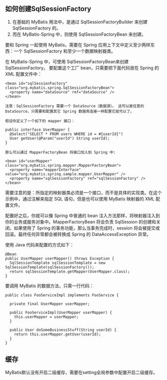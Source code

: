 ## 如何创建SqlSessionFactory
1) 在基础的 MyBatis 用法中，是通过 SqlSessionFactoryBuilder 来创建 SqlSessionFactory 的。 
2) 而在 MyBatis-Spring 中，则使用 SqlSessionFactoryBean 来创建。

要和 Spring 一起使用 MyBatis，需要在 Spring 应用上下文中定义至少两样东西：一个 SqlSessionFactory 和至少一个数据映射器类。

在 MyBatis-Spring 中，可使用 SqlSessionFactoryBean来创建 SqlSessionFactory。 要配置这个工厂 bean，只需要把下面代码放在 Spring 的 XML 配置文件中：

```
<bean id="sqlSessionFactory" class="org.mybatis.spring.SqlSessionFactoryBean">
  <property name="dataSource" ref="dataSource" />
</bean>

注意：SqlSessionFactory 需要一个 DataSource（数据源）。 这可以是任意的 DataSource，只需要和配置其它 Spring 数据库连接一样配置它就可以了。
```

```
假设你定义了一个如下的 mapper 接口：

public interface UserMapper {
  @Select("SELECT * FROM users WHERE id = #{userId}")
  User getUser(@Param("userId") String userId);
} 

那么可以通过 MapperFactoryBean 将接口加入到 Spring 中:

<bean id="userMapper" class="org.mybatis.spring.mapper.MapperFactoryBean">
  <property name="mapperInterface" value="org.mybatis.spring.sample.mapper.UserMapper" />
  <property name="sqlSessionFactory" ref="sqlSessionFactory" />
</bean>
```

需要注意的是：所指定的映射器类必须是一个接口，而不是具体的实现类。在这个示例中，通过注解来指定 SQL 语句，但是也可以使用 MyBatis 映射器的 XML 配置文件。

配置好之后，你就可以像 Spring 中普通的 bean 注入方法那样，将映射器注入到你的业务或服务对象中。MapperFactoryBean 将会负责 SqlSession 的创建和关闭。如果使用了 Spring 的事务功能，那么当事务完成时，session 将会被提交或回滚。最终任何异常都会被转换成 Spring 的 DataAccessException 异常。

使用 Java 代码来配置的方式如下：

```
@Bean
public UserMapper userMapper() throws Exception {
  SqlSessionTemplate sqlSessionTemplate = new SqlSessionTemplate(sqlSessionFactory());
  return sqlSessionTemplate.getMapper(UserMapper.class);
}
```

要调用 MyBatis 的数据方法，只需一行代码：

```
public class FooServiceImpl implements FooService {

  private final UserMapper userMapper;

  public FooServiceImpl(UserMapper userMapper) {
    this.userMapper = userMapper;
  }

  public User doSomeBusinessStuff(String userId) {
    return this.userMapper.getUser(userId);
  }
}
```
## 缓存

MyBatis默认没有开启二级缓存，需要在setting全局参数中配置开启二级缓存。

